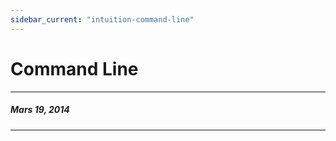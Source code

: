 ```yaml
---
sidebar_current: "intuition-command-line"
---
```


# Command Line


-------
##### Mars 19, 2014
-------
